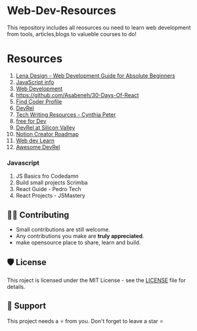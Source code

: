 # Web-Dev-Resources

This repository includes all reosurces ou need to learn web development from tools, articles,blogs to valueble courses to do!

# Resources

1. [Lena Design - Web Development Guide for Absolute Beginners](https://lenadesign.org/)
1. [JavaScript info](https://javascript.info/) 
2. [Web Development](https://lenadesign.org/) 
3.  https://github.com/Asabeneh/30-Days-Of-React
4. [Find Coder Profile](https://www.findcoder.io/u/patilganesh) 
5. [DevRel](http://whatisdevrel.com)
6. [Tech Writing Resources - Cynthia Peter](https://github.com/CynthiaPeter/Technical-Writing-Resources)
7. [free for Dev](https://github.com/ripienaar/free-for-dev)
8. [DevRel at Silicon Valley](https://www.elmghari.com/)
9. [Notion Creator Roadmap](https://www.notion.so/GFG-Content-db4e235f7a7e4cbd87e9e9423b5305bb)
10. [Web dev Learn](https://web.dev/learn/) 
11. [Awesome DevRel](https://github.com/ganeshpatil386386/awesome-devrel)





### Javascript 
1. JS Basics fro Codedamn
2. Build small projects Scrimba 
3. React Guide - Pedro Tech
4. React Projects - JSMastery 

 
 
 ## 👨‍💻 Contributing

- Small contributions are still welcome.
- Any contributions you make are **truly appreciated**.
- make opensource place to share, learn and build.

## 🛡️ License

This roject is licensed under the MIT License - see the [LICENSE](https://opensource.org/licenses/MIT) file for details.

## 🙏 Support

This project needs a ⭐️ from you. Don't forget to leave a star ⭐️
